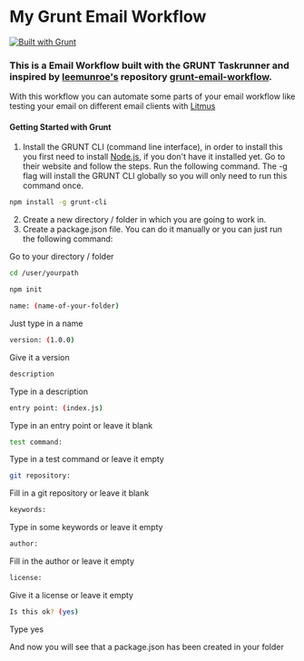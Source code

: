 # My Grunt Email Workflow

[![Built with Grunt](https://cdn.gruntjs.com/builtwith.png)](http://gruntjs.com/)

### This is a Email Workflow built with the GRUNT Taskrunner and inspired by [leemunroe's](http://https://github.com/leemunroe/grunt-email-workflow) repository [grunt-email-workflow](http://https://github.com/leemunroe/grunt-email-workflow).


With this workflow you can automate some parts of your email workflow like testing your email on different email clients with [Litmus]('https://litmus.com/') 


#### Getting Started with Grunt

1. Install the GRUNT CLI (command line interface), in order to install this you first need to install [Node.js](https://nodejs.org/en/), if you don't have it installed yet. Go to their website and follow the steps. Run the following command. The -g flag will install the GRUNT CLI globally so you will only need to run this command once. 

```sh
npm install -g grunt-cli
```

2. Create a new directory / folder in which you are going to work in.
3. Create a package.json file. You can do it manually or you can just run the following command:

Go to your directory / folder
```sh
cd /user/yourpath
```

```sh
npm init
````

```sh
name: (name-of-your-folder) 
````

Just type in a name

```sh
version: (1.0.0) 
````

Give it a version


```sh
description
`````

Type in a description

```sh
entry point: (index.js)
````

Type in an entry point or leave it blank

```sh
test command: 
````

Type in a test command or leave it empty


```sh
git repository: 
````
Fill in a git repository or leave it blank


```sh
keywords:
```

Type in some keywords or leave it empty

```sh
author: 
````

Fill in the author or leave it empty

```sh
license: 
```
Give it a license or leave it empty

```sh
Is this ok? (yes) 
```
Type yes

And now you will see that a package.json has been created in your folder























